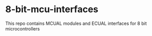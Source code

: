 # 8-bit-mcu-interfaces
This repo contains MCUAL modules and ECUAL interfaces for 8 bit microcontrollers
